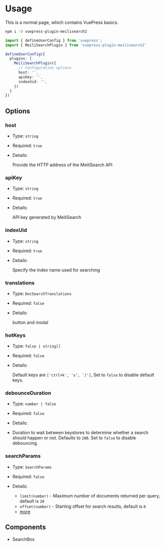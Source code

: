 # Usage

This is a normal page, which contains VuePress basics.

```bash
npm i -D vuepress-plugin-meilisearch2
```

```ts
import { defineUserConfig } from 'vuepress';
import { MeiliSearchPlugin } from 'vuepress-plugin-meilisearch2'

defineUserConfig({
  plugins: [
    MeiliSearchPlugin({
      // Configuration options
      host: '',
      apiKey: '',
      indexUid: '',
    })
  ]
})
```

## Options

### host

- Type: `string`

- Required: `true`

- Details:

  Provide the HTTP address of the MeiliSearch API

### apiKey

- Type: `string`

- Required: `true`

- Details:

  API key generated by MeiliSearch

### indexUid

- Type: `string`

- Required: `true`

- Details:

  Specify the index name used for searching

### translations

- Type: `DocSearchTranslations`

- Required: `false`

- Details:
  
  button and modal

### hotKeys

- Type: `false | string[]`

- Required: `false`

- Details:

  Default keys are `['ctrl+k', 's', '/']`, Set to `false` to disable default keys.

### debounceDuration

- Type: `number | false`

- Required: `false`

- Details:

- Duration to wait between keystores to determine whether a search should happen or not. Defaults to `200`. Set to `false` to disable debouncing.

### searchParams

- Type: `SearchParams`

- Required: `false`

- Details:

  - `limit(number)` - Maximum number of documents returned per query, default is `20`
  - `offset(number)` - Starting offset for search results, default is `0`
  - [more](https://www.meilisearch.com/docs/reference/api/search#search-parameters)

## Components

- SearchBox
